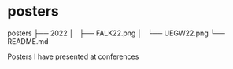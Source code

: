 # posters

posters
├── 2022
│   ├── FALK22.png
│   └── UEGW22.png
└── README.md

Posters I have presented at conferences
